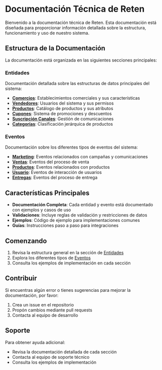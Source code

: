 # Documentación Técnica de Reten

Bienvenido a la documentación técnica de Reten. Esta documentación está diseñada para proporcionar información detallada sobre la estructura, funcionamiento y uso de nuestro sistema.

## Estructura de la Documentación

La documentación está organizada en las siguientes secciones principales:

### Entidades

Documentación detallada sobre las estructuras de datos principales del sistema:

- **[Comercios](properties/commerce.md)**: Establecimientos comerciales y sus características
- **[Vendedores](properties/seller.md)**: Usuarios del sistema y sus permisos
- **[Productos](properties/product.md)**: Catálogo de productos y sus atributos
- **[Cupones](properties/coupon.md)**: Sistema de promociones y descuentos
- **[Suscripción Canales](properties/channel_subscription.md)**: Gestión de comunicaciones
- **[Categorías](properties/category.md)**: Clasificación jerárquica de productos

### Eventos

Documentación sobre los diferentes tipos de eventos del sistema:

- **[Marketing](events/marketing_events.md)**: Eventos relacionados con campañas y comunicaciones
- **[Ventas](events/sales_events.md)**: Eventos del proceso de venta
- **[Productos](events/product_events.md)**: Eventos relacionados con productos
- **[Usuario](events/user_events.md)**: Eventos de interacción de usuarios
- **[Entregas](events/delivery_events.md)**: Eventos del proceso de entrega

## Características Principales

- **Documentación Completa**: Cada entidad y evento está documentado con ejemplos y casos de uso
- **Validaciones**: Incluye reglas de validación y restricciones de datos
- **Ejemplos**: Código de ejemplo para implementaciones comunes
- **Guías**: Instrucciones paso a paso para integraciones

## Comenzando

1. Revisa la estructura general en la sección de [Entidades](properties.md)
2. Explora los diferentes tipos de [Eventos](events/marketing_events.md)
3. Consulta los ejemplos de implementación en cada sección

## Contribuir

Si encuentras algún error o tienes sugerencias para mejorar la documentación, por favor:

1. Crea un issue en el repositorio
2. Propón cambios mediante pull requests
3. Contacta al equipo de desarrollo

## Soporte

Para obtener ayuda adicional:

- Revisa la documentación detallada de cada sección
- Contacta al equipo de soporte técnico
- Consulta los ejemplos de implementación
